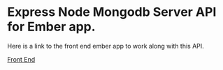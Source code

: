 # Express Node Mongodb Server API for Ember app. 

Here is a link to the front end ember app to work along with
this API. 

[Front End](../../../../meen-app1/blob/master/README.md)
